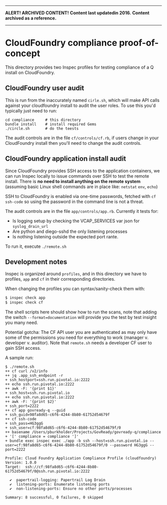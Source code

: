 *****************************************************************
**ALERT! ARCHIVED CONTENT!**
**Content last updatedin 2016.**
**Content archived as a reference.**
******************************************************************


# CloudFoundry compliance proof-of-concept

This directory provides two Inspec profiles for testing compliance of a Q install on CloudFoundry.


## CloudFoundry user audit

This is run from the inaccurately named `cirle.sh`, which will make API calls against
your cloudfoundry install to audit the user roles. To use this you'd typically just need to run:

```
cd compliance     # this directory
bundle install    # install required Gems
./circle.sh       # do the teests
```

The audit controls are in the file `cf/controls/cf.rb`, if users change in your CloudFoundry
install then you'll need to change the audit controls.

## CloudFoundry application install audit

Since CloudFoundry provides SSH access to the application containers, we can run Inspec
locally to issue commands over SSH to test the remote install. There is **no need to install
anything on the remote system** (assuming basic Linux shell commands are in place like: `netstat`
  `env`, `echo`)

SSH to CloudFoundry is enabled via one-time passwords, fetched with `cf ssh-code`
so using the password in the command line is not a threat.

The audit controls are in the file `app/controls/app.rb`. Currently it tests for:
  * Is logging setup by checking the VCAP_SERVICES var json for `syslog_drain_url`
  * Are python and diego-sshd the only listening processes
  * Is nothing listening outside the expected port rante.

To run it, execute `./remote.sh`

## Development notes

Inspec is organized around `profiles`, and in this directory we have to profiles, `app` and `cf`
in their corresponding directories.

When changing the profiles you can syntax/sanity-check them with:

```bash
$ inspec check app
$ inspec check cf
```

The shell scripts here should show how to run the scans, note that adding the switch `--format=documentation`
will provide you the test by test insight you many need.

Potential gotcha: The CF API user you are authenticated as may only have some of the permissions
you need for everything to work (manager v. developer v. auditor). Note that `remote.sh`
needs a developer CF user to gain SSH access.

A sample run:

```
$ ./remote.sh
++ cf curl /v2/info
++ jq .app_ssh_endpoint -r
+ ssh_hostport=ssh.run.pivotal.io:2222
++ echo ssh.run.pivotal.io:2222
++ awk -F: '{print $1}'
+ ssh_host=ssh.run.pivotal.io
++ echo ssh.run.pivotal.io:2222
++ awk -F: '{print $2}'
+ ssh_port=2222
++ cf app govready-q --guid
+ ssh_guid=98fa8d65-c6f6-4244-8b80-61752d54679f
++ cf ssh-code
+ ssh_pass=HG3ggG
+ ssh_user=cf:98fa8d65-c6f6-4244-8b80-61752d54679f/0
++ basename /Users/pburkholder/Projects/GovReady/govready-q/compliance
+ '[' compliance = compliance ']'
+ bundle exec inspec exec ./app -b ssh --host=ssh.run.pivotal.io --user=cf:98fa8d65-c6f6-4244-8b80-61752d54679f/0 --password HG3ggG --port=2222

Profile: Cloud Foundry Application Compliance Profile (cloudfoundry)
Version: 1.0.0
Target:  ssh://cf:98fa8d65-c6f6-4244-8b80-61752d54679f/0@ssh.run.pivotal.io:2222

  ✔  papertrail-logging: Papertrail Log Drain
  ✔  listening-ports: Enumerate listening ports
  ✔  non-listening-ports: Ensure no other ports/processes

Summary: 8 successful, 0 failures, 0 skipped
```
